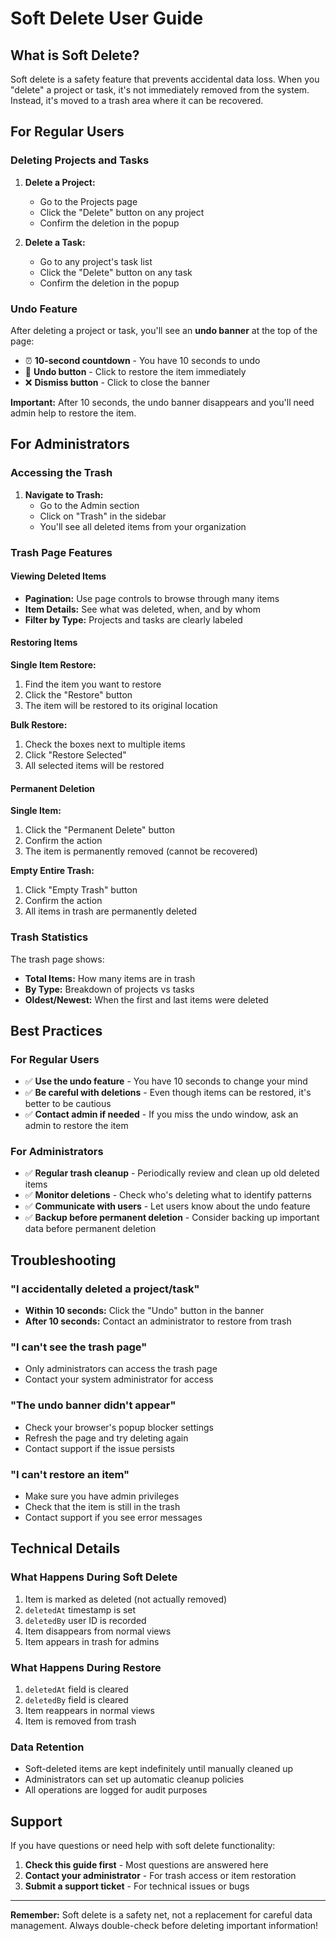 # Soft Delete User Guide

## What is Soft Delete?

Soft delete is a safety feature that prevents accidental data loss. When you "delete" a project or task, it's not immediately removed from the system. Instead, it's moved to a trash area where it can be recovered.

## For Regular Users

### Deleting Projects and Tasks

1. **Delete a Project:**
   - Go to the Projects page
   - Click the "Delete" button on any project
   - Confirm the deletion in the popup

2. **Delete a Task:**
   - Go to any project's task list
   - Click the "Delete" button on any task
   - Confirm the deletion in the popup

### Undo Feature

After deleting a project or task, you'll see an **undo banner** at the top of the page:

- ⏰ **10-second countdown** - You have 10 seconds to undo
- 🔄 **Undo button** - Click to restore the item immediately
- ❌ **Dismiss button** - Click to close the banner

**Important:** After 10 seconds, the undo banner disappears and you'll need admin help to restore the item.

## For Administrators

### Accessing the Trash

1. **Navigate to Trash:**
   - Go to the Admin section
   - Click on "Trash" in the sidebar
   - You'll see all deleted items from your organization

### Trash Page Features

#### Viewing Deleted Items
- **Pagination:** Use page controls to browse through many items
- **Item Details:** See what was deleted, when, and by whom
- **Filter by Type:** Projects and tasks are clearly labeled

#### Restoring Items

**Single Item Restore:**
1. Find the item you want to restore
2. Click the "Restore" button
3. The item will be restored to its original location

**Bulk Restore:**
1. Check the boxes next to multiple items
2. Click "Restore Selected"
3. All selected items will be restored

#### Permanent Deletion

**Single Item:**
1. Click the "Permanent Delete" button
2. Confirm the action
3. The item is permanently removed (cannot be recovered)

**Empty Entire Trash:**
1. Click "Empty Trash" button
2. Confirm the action
3. All items in trash are permanently deleted

### Trash Statistics

The trash page shows:
- **Total Items:** How many items are in trash
- **By Type:** Breakdown of projects vs tasks
- **Oldest/Newest:** When the first and last items were deleted

## Best Practices

### For Regular Users
- ✅ **Use the undo feature** - You have 10 seconds to change your mind
- ✅ **Be careful with deletions** - Even though items can be restored, it's better to be cautious
- ✅ **Contact admin if needed** - If you miss the undo window, ask an admin to restore the item

### For Administrators
- ✅ **Regular trash cleanup** - Periodically review and clean up old deleted items
- ✅ **Monitor deletions** - Check who's deleting what to identify patterns
- ✅ **Communicate with users** - Let users know about the undo feature
- ✅ **Backup before permanent deletion** - Consider backing up important data before permanent deletion

## Troubleshooting

### "I accidentally deleted a project/task"
- **Within 10 seconds:** Click the "Undo" button in the banner
- **After 10 seconds:** Contact an administrator to restore from trash

### "I can't see the trash page"
- Only administrators can access the trash page
- Contact your system administrator for access

### "The undo banner didn't appear"
- Check your browser's popup blocker settings
- Refresh the page and try deleting again
- Contact support if the issue persists

### "I can't restore an item"
- Make sure you have admin privileges
- Check that the item is still in the trash
- Contact support if you see error messages

## Technical Details

### What Happens During Soft Delete
1. Item is marked as deleted (not actually removed)
2. `deletedAt` timestamp is set
3. `deletedBy` user ID is recorded
4. Item disappears from normal views
5. Item appears in trash for admins

### What Happens During Restore
1. `deletedAt` field is cleared
2. `deletedBy` field is cleared
3. Item reappears in normal views
4. Item is removed from trash

### Data Retention
- Soft-deleted items are kept indefinitely until manually cleaned up
- Administrators can set up automatic cleanup policies
- All operations are logged for audit purposes

## Support

If you have questions or need help with soft delete functionality:

1. **Check this guide first** - Most questions are answered here
2. **Contact your administrator** - For trash access or item restoration
3. **Submit a support ticket** - For technical issues or bugs

---

**Remember:** Soft delete is a safety net, not a replacement for careful data management. Always double-check before deleting important information!





